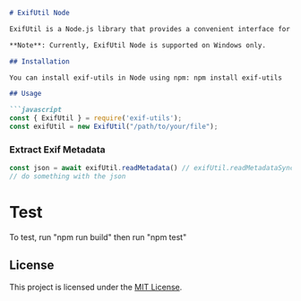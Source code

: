 ```markdown
# ExifUtil Node

ExifUtil is a Node.js library that provides a convenient interface for working with Exif metadata in files. It allows you to extract, modify, and manipulate Exif data in various file formats, including images and multimedia files.

**Note**: Currently, ExifUtil Node is supported on Windows only.

## Installation

You can install exif-utils in Node using npm: npm install exif-utils

## Usage

```javascript
const { ExifUtil } = require('exif-utils');
const exifUtil = new ExifUtil("/path/to/your/file");
```

### Extract Exif Metadata

```javascript
const json = await exifUtil.readMetadata() // exifUtil.readMetadataSync();
// do something with the json
```

# Test

To test, run "npm run build" then run "npm test"

## License

This project is licensed under the [MIT License](https://mit-license.org/).
```
